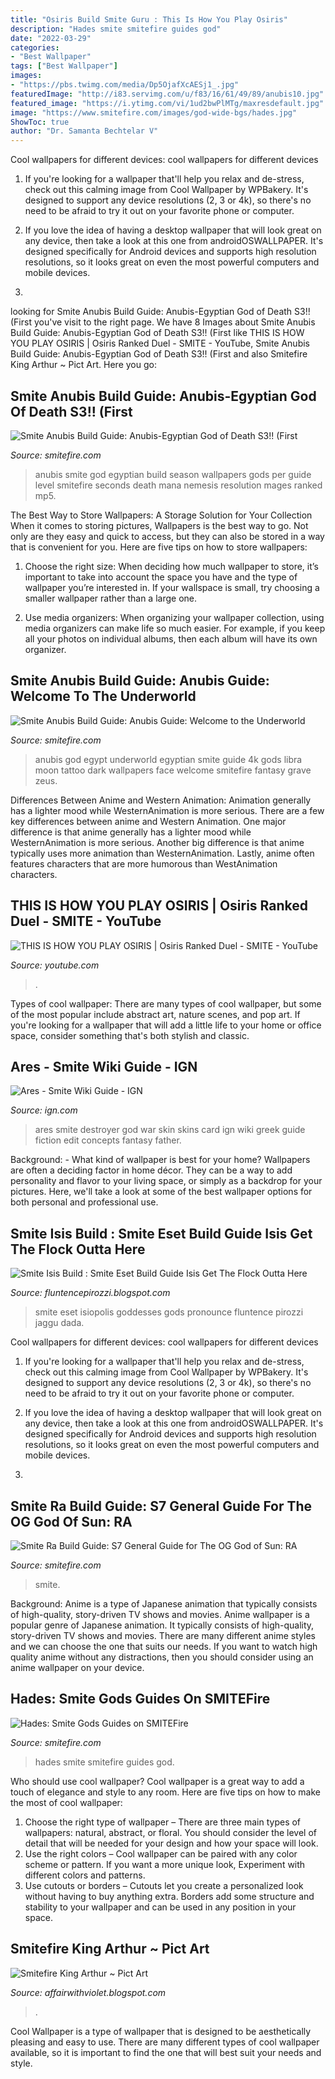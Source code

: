 ```yaml
---
title: "Osiris Build Smite Guru : This Is How You Play Osiris"
description: "Hades smite smitefire guides god"
date: "2022-03-29"
categories:
- "Best Wallpaper"
tags: ["Best Wallpaper"]
images:
- "https://pbs.twimg.com/media/Dp5OjafXcAESj1_.jpg"
featuredImage: "http://i83.servimg.com/u/f83/16/61/49/89/anubis10.jpg"
featured_image: "https://i.ytimg.com/vi/1ud2bwPlMTg/maxresdefault.jpg"
image: "https://www.smitefire.com/images/god-wide-bgs/hades.jpg"
ShowToc: true
author: "Dr. Samanta Bechtelar V"
---
```



Cool wallpapers for different devices:
cool wallpapers for different devices 

1. If you're looking for a wallpaper that'll help you relax and de-stress, check out this calming image from Cool Wallpaper by WPBakery. It's designed to support any device resolutions (2, 3 or 4k), so there's no need to be afraid to try it out on your favorite phone or computer.

2. If you love the idea of having a desktop wallpaper that will look great on any device, then take a look at this one from androidOSWALLPAPER. It's designed specifically for Android devices and supports high resolution resolutions, so it looks great on even the most powerful computers and mobile devices.

3.

	

		
looking for Smite Anubis Build Guide: Anubis-Egyptian God of Death S3!! (First you've visit to the right page. We have 8 Images about Smite Anubis Build Guide: Anubis-Egyptian God of Death S3!! (First like THIS IS HOW YOU PLAY OSIRIS | Osiris Ranked Duel - SMITE - YouTube, Smite Anubis Build Guide: Anubis-Egyptian God of Death S3!! (First and also Smitefire King Arthur ~ Pict Art. Here you go:
		
    
## Smite Anubis Build Guide: Anubis-Egyptian God Of Death S3!! (First

<img loading=lazy src="https://i.imgur.com/id3zGwo.jpg" onerror="this.onerror=null;this.src='https://tse3.mm.bing.net/th?id=OIP.fLpKltv7BW1Qd6opdjzmaAHaEK&amp;pid=15.1';" alt="Smite Anubis Build Guide: Anubis-Egyptian God of Death S3!! (First">

_Source: smitefire.com_

>anubis smite god egyptian build season wallpapers gods per guide level smitefire seconds death mana nemesis resolution mages ranked mp5. 

	

The Best Way to Store Wallpapers: A Storage Solution for Your Collection
When it comes to storing pictures, Wallpapers is the best way to go. Not only are they easy and quick to access, but they can also be stored in a way that is convenient for you. Here are five tips on how to store wallpapers:
1) Choose the right size: When deciding how much wallpaper to store, it’s important to take into account the space you have and the type of wallpaper you’re interested in. If your wallspace is small, try choosing a smaller wallpaper rather than a large one.

2) Use media organizers: When organizing your wallpaper collection, using media organizers can make life so much easier. For example, if you keep all your photos on individual albums, then each album will have its own organizer.

    
## Smite Anubis Build Guide: Anubis Guide: Welcome To The Underworld

<img loading=lazy src="http://i83.servimg.com/u/f83/16/61/49/89/anubis10.jpg" onerror="this.onerror=null;this.src='https://tse3.mm.bing.net/th?id=OIP.vCFdNA3A8nWxGyxPJMl5fQHaEB&amp;pid=15.1';" alt="Smite Anubis Build Guide: Anubis Guide: Welcome to the Underworld">

_Source: smitefire.com_

>anubis god egypt underworld egyptian smite guide 4k gods libra moon tattoo dark wallpapers face welcome smitefire fantasy grave zeus. 

	

Differences Between Anime and Western Animation: Animation generally has a lighter mood while WesternAnimation is more serious.
There are a few key differences between anime and Western Animation. One major difference is that anime generally has a lighter mood while WesternAnimation is more serious. Another big difference is that anime typically uses more animation than WesternAnimation. Lastly, anime often features characters that are more humorous than WestAnimation characters.

    
## THIS IS HOW YOU PLAY OSIRIS | Osiris Ranked Duel - SMITE - YouTube

<img loading=lazy src="https://i.ytimg.com/vi/1ud2bwPlMTg/maxresdefault.jpg" onerror="this.onerror=null;this.src='https://tse2.mm.bing.net/th?id=OIP.U09Esr6M5SooF_qnlJrEVwHaEK&amp;pid=15.1';" alt="THIS IS HOW YOU PLAY OSIRIS | Osiris Ranked Duel - SMITE - YouTube">

_Source: youtube.com_

>. 

	

Types of cool wallpaper:
There are many types of cool wallpaper, but some of the most popular include abstract art, nature scenes, and pop art. If you're looking for a wallpaper that will add a little life to your home or office space, consider something that's both stylish and classic.

    
## Ares - Smite Wiki Guide - IGN

<img loading=lazy src="https://oyster.ignimgs.com/mediawiki/apis.ign.com/smite/c/c9/Ares_Destroyer_Card.png?width=325" onerror="this.onerror=null;this.src='https://tse2.mm.bing.net/th?id=OIP.Co1tXdzxC1rUf8GBOsSf-QAAAA&amp;pid=15.1';" alt="Ares - Smite Wiki Guide - IGN">

_Source: ign.com_

>ares smite destroyer god war skin skins card ign wiki greek guide fiction edit concepts fantasy father. 

	

Background: - What kind of wallpaper is best for your home?
Wallpapers are often a deciding factor in home décor. They can be a way to add personality and flavor to your living space, or simply as a backdrop for your pictures. Here, we'll take a look at some of the best wallpaper options for both personal and professional use.

    
## Smite Isis Build : Smite Eset Build Guide Isis Get The Flock Outta Here

<img loading=lazy src="https://cdna.artstation.com/p/assets/images/images/021/671/888/large/jaggu-dada-isisfinal.jpg?1603161765&amp;dl=1" onerror="this.onerror=null;this.src='https://tse1.mm.bing.net/th?id=OIP.bu2gRbKHC6_AGQbmiSv1mAHaEK&amp;pid=15.1';" alt="Smite Isis Build : Smite Eset Build Guide Isis Get The Flock Outta Here">

_Source: fluntencepirozzi.blogspot.com_

>smite eset isiopolis goddesses gods pronounce fluntence pirozzi jaggu dada. 

	

Cool wallpapers for different devices:
cool wallpapers for different devices 

1. If you're looking for a wallpaper that'll help you relax and de-stress, check out this calming image from Cool Wallpaper by WPBakery. It's designed to support any device resolutions (2, 3 or 4k), so there's no need to be afraid to try it out on your favorite phone or computer.

2. If you love the idea of having a desktop wallpaper that will look great on any device, then take a look at this one from androidOSWALLPAPER. It's designed specifically for Android devices and supports high resolution resolutions, so it looks great on even the most powerful computers and mobile devices.

3.

    
## Smite Ra Build Guide: S7 General Guide For The OG God Of Sun: RA

<img loading=lazy src="https://pbs.twimg.com/media/Dp5OjafXcAESj1_.jpg" onerror="this.onerror=null;this.src='https://tse3.mm.bing.net/th?id=OIP.BJFC1PcPWuMy_nSwrlAWKQHaDt&amp;pid=15.1';" alt="Smite Ra Build Guide: S7 General Guide for The OG God of Sun: RA">

_Source: smitefire.com_

>smite. 

	

Background: Anime is a type of Japanese animation that typically consists of high-quality, story-driven TV shows and movies.
Anime wallpaper is a popular genre of Japanese animation. It typically consists of high-quality, story-driven TV shows and movies. There are many different anime styles and we can choose the one that suits our needs. If you want to watch high quality anime without any distractions, then you should consider using an anime wallpaper on your device.

    
## Hades: Smite Gods Guides On SMITEFire

<img loading=lazy src="https://www.smitefire.com/images/god-wide-bgs/hades.jpg" onerror="this.onerror=null;this.src='https://tse4.mm.bing.net/th?id=OIP.pF1zlciE3OZ_UxSO6usONgHaCh&amp;pid=15.1';" alt="Hades: Smite Gods Guides on SMITEFire">

_Source: smitefire.com_

>hades smite smitefire guides god. 

	

Who should use cool wallpaper?
Cool wallpaper is a great way to add a touch of elegance and style to any room. Here are five tips on how to make the most of cool wallpaper: 
1) Choose the right type of wallpaper – There are three main types of wallpapers: natural, abstract, or floral. You should consider the level of detail that will be needed for your design and how your space will look. 
2) Use the right colors – Cool wallpaper can be paired with any color scheme or pattern. If you want a more unique look, Experiment with different colors and patterns. 
3) Use cutouts or borders – Cutouts let you create a personalized look without having to buy anything extra. Borders add some structure and stability to your wallpaper and can be used in any position in your space.

    
## Smitefire King Arthur ~ Pict Art

<img loading=lazy src="https://lh5.googleusercontent.com/proxy/Mt4IWzV6rMfSPu6rGgR99Zotphfi_U95UuxzvJ5tCas9V77uZYcbeTWQU3lFL2pfe2PPJMZKq698kLhiO13cL-qcvw=w1200-h630-p-k-no-nu" onerror="this.onerror=null;this.src='https://tse4.mm.bing.net/th?id=OIP.8Mr9ES_ogvNFNNLgmx_7agHaDt&amp;pid=15.1';" alt="Smitefire King Arthur ~ Pict Art">

_Source: affairwithviolet.blogspot.com_

>. 

	

Cool Wallpaper is a type of wallpaper that is designed to be aesthetically pleasing and easy to use. There are many different types of cool wallpaper available, so it is important to find the one that will best suit your needs and style.

